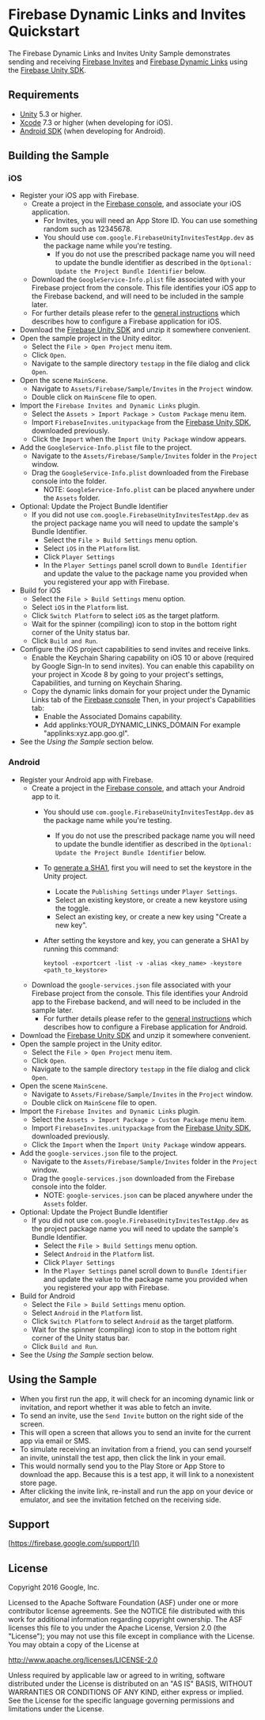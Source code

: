 # Firebase Dynamic Links and Invites Quickstart

The Firebase Dynamic Links and Invites Unity Sample demonstrates sending and
receiving [Firebase Invites](https://firebase.google.com/docs/invites/) and
[Firebase Dynamic Links](https://firebase.google.com/docs/dynamic-links/)
using the
[Firebase Unity SDK](https://firebase.google.com/docs/unity/setup).


## Requirements

* [Unity](http://unity3d.com/) 5.3 or higher.
* [Xcode](https://developer.apple.com/xcode/) 7.3 or higher
  (when developing for iOS).
* [Android SDK](https://developer.android.com/studio/index.html#downloads)
  (when developing for Android).


## Building the Sample

### iOS

  - Register your iOS app with Firebase.
    - Create a project in the
      [Firebase console](https://firebase.google.com/console/),
      and associate your iOS application.
      - For Invites, you will need an App Store ID. You can use something
        random such as 12345678.
      - You should use `com.google.FirebaseUnityInvitesTestApp.dev` as the
        package name while you're testing.
        - If you do not use the prescribed package name you will need to update
          the bundle identifier as described in the
          `Optional: Update the Project Bundle Identifier` below.
    - Download the `GoogleService-Info.plist` file associated with your
      Firebase project from the console.
      This file identifies your iOS app to the Firebase backend, and will
      need to be included in the sample later.
    - For further details please refer to the
      [general instructions](https://firebase.google.com/docs/ios/setup)
      which describes how to configure a Firebase application for iOS.
  - Download the
    [Firebase Unity SDK](https://firebase.google.com/download/unity)
    and unzip it somewhere convenient.
  - Open the sample project in the Unity editor.
    - Select the `File > Open Project` menu item.
    - Click `Open`.
    - Navigate to the sample directory `testapp` in the file dialog and click
      `Open`.
  - Open the scene `MainScene`.
    - Navigate to `Assets/Firebase/Sample/Invites` in the `Project` window.
    - Double click on `MainScene` file to open.
  - Import the `Firebase Invites and Dynamic Links` plugin.
    - Select the `Assets > Import Package > Custom Package` menu item.
    - Import `FirebaseInvites.unitypackage` from the
      [Firebase Unity SDK](https://firebase.google.com/download/unity),
      downloaded previously.
    - Click the `Import` when the `Import Unity Package` window appears.
  - Add the `GoogleService-Info.plist` file to the project.
    - Navigate to the `Assets/Firebase/Sample/Invites` folder in the `Project`
      window.
    - Drag the `GoogleService-Info.plist` downloaded from the Firebase console
      into the folder.
      - NOTE: `GoogleService-Info.plist` can be placed anywhere under the
        `Assets` folder.
  - Optional: Update the Project Bundle Identifier
    - If you did not use `com.google.FirebaseUnityInvitesTestApp.dev`
      as the project package name you will need to update the sample's Bundle
      Identifier.
      - Select the `File > Build Settings` menu option.
      - Select `iOS` in the `Platform` list.
      - Click `Player Settings`
      - In the `Player Settings` panel scroll down to `Bundle Identifier`
        and update the value to the package name you provided when you
        registered your app with Firebase.
  - Build for iOS
    - Select the `File > Build Settings` menu option.
    - Select `iOS` in the `Platform` list.
    - Click `Switch Platform` to select `iOS` as the target platform.
    - Wait for the spinner (compiling) icon to stop in the bottom right corner
      of the Unity status bar.
    - Click `Build and Run`.
  - Configure the iOS project capabilities to send invites and receive links.
    - Enable the Keychain Sharing capability on iOS 10 or above (required by
      Google Sign-In to send invites).
      You can enable this capability on your project in Xcode 8 by going to
      your project's settings, Capabilities, and turning on Keychain Sharing.
    - Copy the dynamic links domain for your project under the Dynamic Links
      tab of the [Firebase console](https://firebase.google.com/console/)
      Then, in your project's Capabilities tab:
      - Enable the Associated Domains capability.
      - Add applinks:YOUR_DYNAMIC_LINKS_DOMAIN
        For example "applinks:xyz.app.goo.gl".
  - See the *Using the Sample* section below.


### Android

  - Register your Android app with Firebase.
    - Create a project in the
      [Firebase console](https://firebase.google.com/console/),
      and attach your Android app to it.
      - You should use `com.google.FirebaseUnityInvitesTestApp.dev` as the
        package name while you're testing.
        - If you do not use the prescribed package name you will need to update
          the bundle identifier as described in the
          `Optional: Update the Project Bundle Identifier` below.

      - To [generate a SHA1](https://developers.google.com/android/guides/client-auth),
        first you will need to set the keystore in the Unity project.
        - Locate the `Publishing Settings` under `Player Settings`.
        - Select an existing keystore, or create a new keystore using the toggle.
        - Select an existing key, or create a new key using "Create a new key".
      - After setting the keystore and key, you can generate a SHA1 by
        running this command:
        ```
        keytool -exportcert -list -v -alias <key_name> -keystore <path_to_keystore>
        ```
    - Download the `google-services.json` file associated with your
        Firebase project from the console.
        This file identifies your Android app to the Firebase backend, and will
        need to be included in the sample later.
      - For further details please refer to the
        [general instructions](https://firebase.google.com/docs/android/setup)
        which describes how to configure a Firebase application for Android.
  - Download the
    [Firebase Unity SDK](https://firebase.google.com/download/unity)
    and unzip it somewhere convenient.
  - Open the sample project in the Unity editor.
    - Select the `File > Open Project` menu item.
    - Click `Open`.
    - Navigate to the sample directory `testapp` in the file dialog and click
      `Open`.
  - Open the scene `MainScene`.
    - Navigate to `Assets/Firebase/Sample/Invites` in the `Project` window.
    - Double click on `MainScene` file to open.
  - Import the `Firebase Invites and Dynamic Links` plugin.
    - Select the `Assets > Import Package > Custom Package` menu item.
    - Import `FirebaseInvites.unitypackage` from the
      [Firebase Unity SDK](https://firebase.google.com/download/unity),
      downloaded previously.
    - Click the `Import` when the `Import Unity Package` window appears.
  - Add the `google-services.json` file to the project.
    - Navigate to the `Assets/Firebase/Sample/Invites` folder in the `Project`
      window.
    - Drag the `google-services.json` downloaded from the Firebase console
      into the folder.
      - NOTE: `google-services.json` can be placed anywhere under the `Assets`
        folder.
  - Optional: Update the Project Bundle Identifier
    - If you did not use `com.google.FirebaseUnityInvitesTestApp.dev`
      as the project package name you will need to update the sample's Bundle
      Identifier.
      - Select the `File > Build Settings` menu option.
      - Select `Android` in the `Platform` list.
      - Click `Player Settings`
      - In the `Player Settings` panel scroll down to `Bundle Identifier`
        and update the value to the package name you provided when you
        registered your app with Firebase.
  - Build for Android
    - Select the `File > Build Settings` menu option.
    - Select `Android` in the `Platform` list.
    - Click `Switch Platform` to select `Android` as the target platform.
    - Wait for the spinner (compiling) icon to stop in the bottom right corner
      of the Unity status bar.
    - Click `Build and Run`.
  - See the *Using the Sample* section below.


## Using the Sample

  - When you first run the app, it will check for an incoming dynamic link or
    invitation, and report whether it was able to fetch an invite.
  - To send an invite, use the `Send Invite` button on the right side of the
    screen.
  - This will open a screen that allows you to send an invite for the current
    app via email or SMS.
  - To simulate receiving an invitation from a friend, you can send yourself an
    invite, uninstall the test app, then click the link in your email.
  - This would normally send you to the Play Store or App Store to download the
    app. Because this is a test app, it will link to a nonexistent store page.
  - After clicking the invite link, re-install and run the app on your device
    or emulator, and see the invitation fetched on the receiving side.


## Support

[https://firebase.google.com/support/]()


## License

Copyright 2016 Google, Inc.

Licensed to the Apache Software Foundation (ASF) under one or more contributor
license agreements.  See the NOTICE file distributed with this work for
additional information regarding copyright ownership.  The ASF licenses this
file to you under the Apache License, Version 2.0 (the "License"); you may not
use this file except in compliance with the License.  You may obtain a copy of
the License at

  http://www.apache.org/licenses/LICENSE-2.0

Unless required by applicable law or agreed to in writing, software
distributed under the License is distributed on an "AS IS" BASIS, WITHOUT
WARRANTIES OR CONDITIONS OF ANY KIND, either express or implied.  See the
License for the specific language governing permissions and limitations under
the License.

